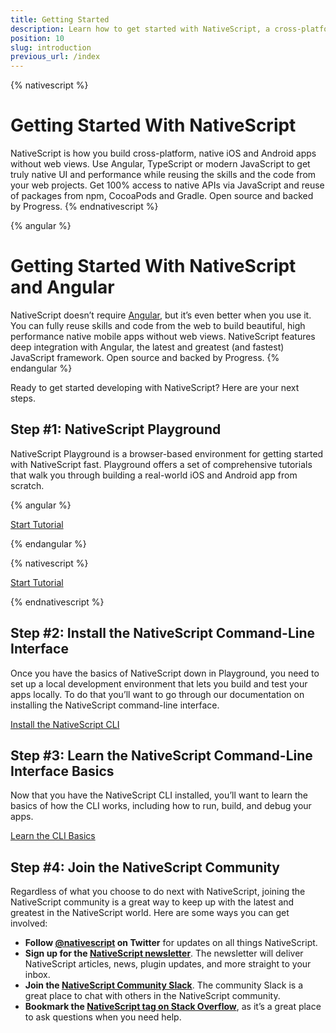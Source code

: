 ```yaml
---
title: Getting Started
description: Learn how to get started with NativeScript, a cross-platform framweork for building native iOS and Android apps using JavaScript, TypeScript, or Angular.
position: 10
slug: introduction
previous_url: /index
---
```


{% nativescript %}
# Getting Started With NativeScript

NativeScript is how you build cross-platform, native iOS and Android apps without web views. Use Angular, TypeScript or modern JavaScript to get truly native UI and performance while reusing the skills and the code from your web projects. Get 100% access to native APIs via JavaScript and reuse of packages from npm, CocoaPods and Gradle. Open source and backed by Progress.
{% endnativescript %}

{% angular %}
# Getting Started With NativeScript and Angular

NativeScript doesn’t require [Angular](https://angular.io/), but it’s even better when you use it. You can fully reuse skills and code from the web to build beautiful, high performance native mobile apps without web views. NativeScript features deep integration with Angular, the latest and greatest (and fastest) JavaScript framework. Open source and backed by Progress.
{% endangular %}

Ready to get started developing with NativeScript? Here are your next steps.

## Step #1: NativeScript Playground

NativeScript Playground is a browser-based environment for getting started with NativeScript fast. Playground offers a set of comprehensive tutorials that walk you through building a real-world iOS and Android app from scratch.

{% angular %}
<p><a href="https://play.nativescript.org/?template=play-ng&tutorial=getting-started-ng" class="ns-button -action">Start Tutorial</a></p>
{% endangular %}

{% nativescript %}
<p><a href="https://play.nativescript.org/?template=groceries-js&tutorial=groceries-js" class="ns-button -action">Start Tutorial</a></p>
{% endnativescript %}

## Step #2: Install the NativeScript Command-Line Interface

Once you have the basics of NativeScript down in Playground, you need to set up a local development environment that lets you build and test your apps locally. To do that you’ll want to go through our documentation on installing the NativeScript command-line interface.

<p><a href="../start/quick-setup">Install the NativeScript CLI</a></p>

## Step #3: Learn the NativeScript Command-Line Interface Basics

Now that you have the NativeScript CLI installed, you’ll want to learn the basics of how the CLI works, including how to run, build, and debug your apps.

<p><a href="../start/cli-basics">Learn the CLI Basics</a></p>

## Step #4: Join the NativeScript Community

Regardless of what you choose to do next with NativeScript, joining the NativeScript community is a great way to keep up with the latest and greatest in the NativeScript world. Here are some ways you can get involved:

- **Follow [@nativescript](https://twitter.com/nativescript) on Twitter** for updates on all things NativeScript.
- **Sign up for the [NativeScript newsletter](https://www.nativescript.org/nativescript-newsletter)**. The newsletter will deliver NativeScript articles, news, plugin updates, and more straight to your inbox.
- **Join the [NativeScript Community Slack](http://developer.telerik.com/wp-login.php?action=slack-invitation)**. The community Slack is a great place to chat with others in the NativeScript community.
- **Bookmark the [NativeScript tag on Stack Overflow](https://stackoverflow.com/questions/tagged/nativescript)**, as it’s a great place to ask questions when you need help.


